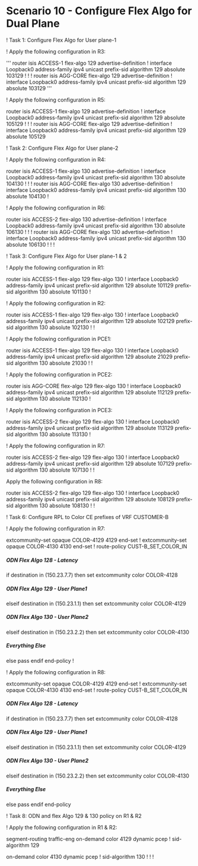 # Scenario 10 - Configure Flex Algo for Dual Plane

! Task 1: Configure Flex Algo for User plane-1

! Apply the following configuration in R3:

'''
router isis ACCESS-1
 flex-algo 129
  advertise-definition
 !
 interface Loopback0
  address-family ipv4 unicast
   prefix-sid algorithm 129 absolute 103129
  !
 !
!
router isis AGG-CORE
 flex-algo 129
  advertise-definition
!
 interface Loopback0
  address-family ipv4 unicast
   prefix-sid algorithm 129 absolute 103129
'''


! Apply the following configuration in R5:

router isis ACCESS-1
 flex-algo 129
  advertise-definition
 !
 interface Loopback0
  address-family ipv4 unicast
   prefix-sid algorithm 129 absolute 105129
  !
 !
!
router isis AGG-CORE
 flex-algo 129
  advertise-definition
!
 interface Loopback0
  address-family ipv4 unicast
   prefix-sid algorithm 129 absolute 105129



! Task 2: Configure Flex Algo for User plane-2

! Apply the following configuration in R4:

router isis ACCESS-1
 flex-algo 130
  advertise-definition
  !
 interface Loopback0
  address-family ipv4 unicast
   prefix-sid algorithm 130 absolute 104130
  !
 !
!
router isis AGG-CORE
 flex-algo 130
  advertise-definition
!
 interface Loopback0
  address-family ipv4 unicast
   prefix-sid algorithm 130 absolute 104130
!



! Apply the following configuration in R6:

router isis ACCESS-2
 flex-algo 130
  advertise-definition
  !
 interface Loopback0
  address-family ipv4 unicast
   prefix-sid algorithm 130 absolute 106130
  !
 !
!
router isis AGG-CORE
 flex-algo 130
  advertise-definition
!
 interface Loopback0
  address-family ipv4 unicast
   prefix-sid algorithm 130 absolute 106130
!
!
!

! Task 3: Configure Flex Algo for User plane-1 & 2

! Apply the following configuration in R1:

router isis ACCESS-1
 flex-algo 129
 flex-algo 130
!
 interface Loopback0
  address-family ipv4 unicast
   prefix-sid algorithm 129 absolute 101129
   prefix-sid algorithm 130 absolute 101130
!

! Apply the following configuration in R2:

router isis ACCESS-1
 flex-algo 129
 flex-algo 130
!
 interface Loopback0
  address-family ipv4 unicast
   prefix-sid algorithm 129 absolute 102129
   prefix-sid algorithm 130 absolute 102130
  !
 !


! Apply the following configuration in PCE1:

router isis ACCESS-1
 flex-algo 129
 flex-algo 130
!
 interface Loopback0
  address-family ipv4 unicast
   prefix-sid algorithm 129 absolute 21029
   prefix-sid algorithm 130 absolute 21030
  !
 !

! Apply the following configuration in PCE2:

router isis AGG-CORE
 flex-algo 129
 flex-algo 130
!
 interface Loopback0
  address-family ipv4 unicast
   prefix-sid algorithm 129 absolute 112129
   prefix-sid algorithm 130 absolute 112130
  !

! Apply the following configuration in PCE3:

router isis ACCESS-2
 flex-algo 129
 flex-algo 130
!
 interface Loopback0
  address-family ipv4 unicast
   prefix-sid algorithm 129 absolute 113129
   prefix-sid algorithm 130 absolute 113130
  !

! Apply the following configuration in R7:

router isis ACCESS-2
 flex-algo 129
 flex-algo 130
!
 interface Loopback0
  address-family ipv4 unicast
   prefix-sid algorithm 129 absolute 107129
   prefix-sid algorithm 130 absolute 107130
  !
 !


Apply the following configuration in R8:

router isis ACCESS-2
 flex-algo 129
 flex-algo 130
!
 interface Loopback0
  address-family ipv4 unicast
   prefix-sid algorithm 129 absolute 108129
   prefix-sid algorithm 130 absolute 108130
  !
 !




! Task 6: Configure RPL to Color CE prefixes of VRF CUSTOMER-B

! Apply the following configuration in R7:

extcommunity-set opaque COLOR-4129
  4129
end-set
!
extcommunity-set opaque COLOR-4130
  4130
end-set
!
route-policy CUST-B_SET_COLOR_IN
  ##### ODN Flex Algo 128 - Latency #####
  if destination in (150.23.7.7) then
    set extcommunity color COLOR-4128
  ##### ODN Flex Algo 129 - User Plane1 #####
  elseif destination in (150.23.1.1) then
    set extcommunity color COLOR-4129
  ##### ODN Flex Algo 130 - User Plane2 #####
  elseif destination in (150.23.2.2) then
    set extcommunity color COLOR-4130
  ##### Everything Else #####
  else
    pass
  endif
end-policy
!


! Apply the following configuration in R8:

extcommunity-set opaque COLOR-4129
  4129
end-set
!
extcommunity-set opaque COLOR-4130
  4130
end-set
!
route-policy CUST-B_SET_COLOR_IN
  ##### ODN Flex Algo 128 - Latency #####
  if destination in (150.23.7.7) then
    set extcommunity color COLOR-4128
  ##### ODN Flex Algo 129 - User Plane1 #####
  elseif destination in (150.23.1.1) then
    set extcommunity color COLOR-4129
  ##### ODN Flex Algo 130 - User Plane2 #####
  elseif destination in (150.23.2.2) then
    set extcommunity color COLOR-4130
 
  ##### Everything Else #####
  else
    pass
  endif
end-policy



! Task 8: ODN and flex Algo 129 & 130 policy on R1 & R2

! Apply the following configuration in R1 & R2:

segment-routing
 traffic-eng
  on-demand color 4129
   dynamic
    pcep
    !
    sid-algorithm 129

  on-demand color 4130
   dynamic
    pcep
    !
    sid-algorithm 130
   !
  !
 !





